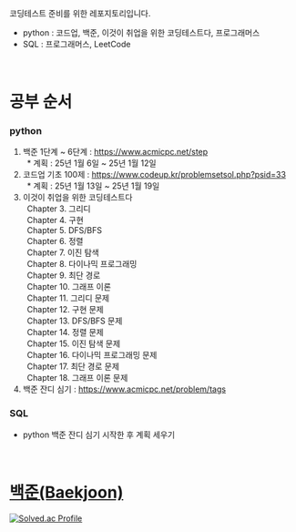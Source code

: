 코딩테스트 준비를 위한 레포지토리입니다.</br>
* python : 코드업, 백준, 이것이 취업을 위한 코딩테스트다, 프로그래머스</br>
* SQL : 프로그래머스, LeetCode</br>

</br>

# 공부 순서
### python
1. 백준 1단계 ~ 6단계 : https://www.acmicpc.net/step </br>
&ensp;* 계획 : 25년 1월 6일 ~ 25년 1월 12일
2. 코드업 기초 100제 : https://www.codeup.kr/problemsetsol.php?psid=33 </br>
&ensp;* 계획 : 25년 1월 13일 ~ 25년 1월 19일
3. 이것이 취업을 위한 코딩테스트다 </br>
&ensp;Chapter 3. 그리디 </br>
&ensp;Chapter 4. 구현 </br>
&ensp;Chapter 5. DFS/BFS </br>
&ensp;Chapter 6. 정렬 </br>
&ensp;Chapter 7. 이진 탐색 </br>
&ensp;Chapter 8. 다이나믹 프로그래밍 </br>
&ensp;Chapter 9. 최단 경로 </br>
&ensp;Chapter 10. 그래프 이론 </br>
&ensp;Chapter 11. 그리디 문제 </br>
&ensp;Chapter 12. 구현 문제 </br>
&ensp;Chapter 13. DFS/BFS 문제 </br>
&ensp;Chapter 14. 정렬 문제 </br>
&ensp;Chapter 15. 이진 탐색 문제 </br>
&ensp;Chapter 16. 다이나믹 프로그래밍 문제 </br>
&ensp;Chapter 17. 최단 경로 문제 </br>
&ensp;Chapter 18. 그래프 이론 문제 </br>
4. 백준 잔디 심기 : https://www.acmicpc.net/problem/tags </br>

### SQL
* python 백준 잔디 심기 시작한 후 계획 세우기

</br>

# [백준(Baekjoon)](https://www.acmicpc.net/)
[![Solved.ac Profile](http://mazassumnida.wtf/api/v2/generate_badge?boj=mldlcl2022)](https://solved.ac/mldlcl2022/)
